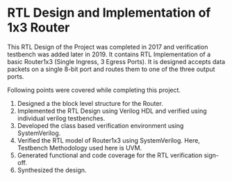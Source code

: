 # RTL Design and Implementation of 1x3 Router

This RTL Design of the Project was completed in 2017 and verification testbench was added later in 2019.
It contains RTL Implementation of a basic Router1x3 (Single Ingress, 3 Egress Ports).
It is designed accepts data packets on a single 8-bit port and routes them to one of the three output ports.

Following points were covered while completing this project.
1. Designed a the block level structure for the Router.
2. Implemented the RTL Design using Verilog HDL and verified using individual verilog testbenches.
3. Developed the class based verification environment using SystemVerilog.
4. Verified the RTL model of Router1x3 using SystemVerilog. Here, Testbench Methodology used here is UVM.
5. Generated functional and code coverage for the RTL verification sign-off.
6. Synthesized the design.
